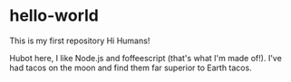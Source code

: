 # hello-world
This is my first repository
Hi Humans!

Hubot here, I like Node.js and foffeescript (that's what I'm made of!).
I've had tacos on the moon and find them far superior to Earth tacos.
